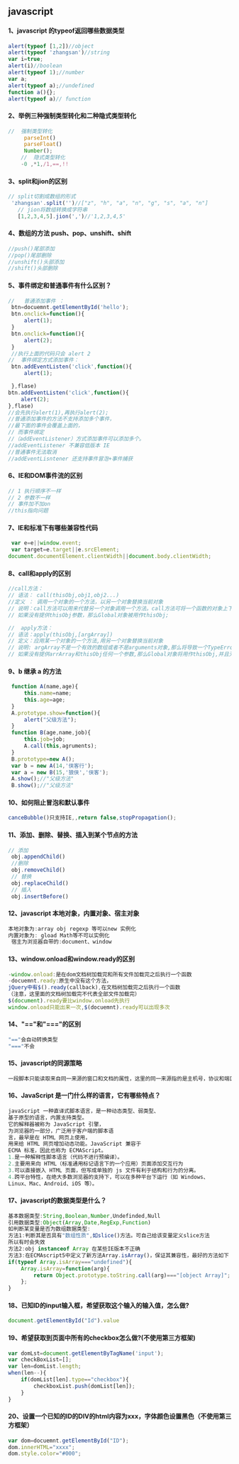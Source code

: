 ## javascript
 #### 1、javascript 的typeof返回哪些数据类型
 ```js
 alert(typeof [1,2])//object
 alert(typeof 'zhangsan')//string
 var i=true;
 alert(i)//boolean
 alert(typeof 1);//number
 var a;
 alert(typeof a);//undefined
 function a(){};
 alert(typeof a)// function
 ```
#### 2、举例三种强制类型转化和二种隐式类型转化
```js
//  强制类型转化
     parseInt()
     parseFloat()
     Number();
    //  隐式类型转化
    -0 ,*1,/1,==,!!
```
#### 3、split和jion的区别
```js
// split切割成数组的形式
 'zhangsan'.split('')//["z", "h", "a", "n", "g", "s", "a", "n"]
   // jion将数组转换成字符串
   [1,2,3,4,5].jion(',')//'1,2,3,4,5'

```
#### 4、数组的方法 push、pop、unshift、shift
```js
//push()尾部添加 
//pop()尾部删除
//unshift()头部添加 
//shift()头部删除
```
#### 5、事件绑定和普通事件有什么区别？
```js
//   普通添加事件 ：
 btn=docuemnt.getElementById('hello');
 btn.onclick=function(){
     alert(1);
 }
 btn.onclick=function(){
     alert(2);
 }
 //执行上面的代码只会 alert 2
//  事件绑定方式添加事件：
 btn.addEventListen('click',function(){
     alert(1);

 },flase)
btn.addEventListen('click',function(){
    alert(2);
},flase)
//会先执行alert(1),再执行alert(2);
//普通添加事件的方法不支持添加多个事件，
//最下面的事件会覆盖上面的，
// 而事件绑定
//（addEventListener）方式添加事件可以添加多个。
//addEventListener 不兼容低版本 IE
//普通事件无法取消
//addEventLisntener 还支持事件冒泡+事件捕获
```
#### 6、IE和DOM事件流的区别
```js
// 1 执行顺序不一样
// 2 参数不一样
// 事件加不加on
//this指向问题
```
#### 7、IE和标准下有哪些兼容性代码
```js
 var e=e||window.event;
 var target=e.target||e.srcElement;
document.documentElement.clientWidth||document.body.clientWidth;
``` 
#### 8、call和apply的区别
```js
//call方法：
// 语法： call(thisObj,obj1,obj2...)
//定义 ： 调用一个对象的一个方法，以另一个对象替换当前对象
// 说明：call方法可以用来代替另一个对象调用一个方法。call方法可将一个函数的对象上下文从初始的上下文改变为由thisObj指定的新对象。
// 如果没有提供thisObj参数，那么Global对象被用作thisObj;

//  apply方法：
// 语法：apply(thisObj,[argArray])
// 定义：应用某一个对象的一个方法,用另一个对象替换当前对象
// 说明: argArray不是一个有效的数组或者不是arguments对象,那么将导致一个TypeError.
// 如果没有提供arrArray和thisObj任何一个参数,那么Global对象将用作thisObj,并且无法被传递任何参数.
```
#### 9、b 继承 a 的方法
```js
 function A(name,age){
     this.name=name;
     this.age=age;
 }
 A.prototype.show=function(){
     alert("父级方法");
 }
 function B(age,name,job){
     this.job=job;
     A.call(this,agruments);
 }
 B.prototype=new A();
 var b = new A(14,'侠客行');
 var a = new B(15,'狼侠','侠客');
 A.show();//"父级方法"
 B.show();//"父级方法"

```
#### 10、如何阻止冒泡和默认事件
```js
canceBubble()只支持IE,,return false,stopPropagation();
```
#### 11、添加、删除、替换、插入到某个节点的方法
```js
// 添加
 obj.appendChild()
 //删除
 obj.removeChild()
 // 替换
 obj.replaceChild()
 // 插入
 obj.insertBefore()
```
#### 12、javascript 本地对象，内置对象、宿主对象
```js
本地对象为:array obj regexp 等可以new 实例化
内置对象为: gload Math等不可以实例化
 宿主为浏览器自带的:document、window
```
#### 13、window.onload和window.ready的区别
```js
-window.onload:是在dom文档树加载完和所有文件加载完之后执行一个函数
-docuemnt.ready:原生中没有这个方法，
jQuery中有$().ready(callback),在文档树加载完之后执行一个函数
（注意，这里面的文档树加载完不代表全部文件加载完）
$(document).ready要比window.onload先执行
window.onload只能出来一次,$(docuemnt).ready可以出现多次
```
#### 14、"=="和"==="的区别
```js
"=="会自动转换类型
"==="不会
```
#### 15、javascript的同源策略
```js
一段脚本只能读取来自同一来源的窗口和文档的属性，这里的同一来源指的是主机号，协议和端口号的组合为一样
```
#### 16、JavaScript 是一门什么样的语言，它有哪些特点？
```js
javaScript 一种直译式脚本语言，是一种动态类型、弱类型、
基于原型的语言，内置支持类型。
它的解释器被称为 JavaScript 引擎，
为浏览器的一部分，广泛用于客户端的脚本语
言，最早是在 HTML 网页上使用，
用来给 HTML 网页增加动态功能。JavaScript 兼容于
ECMA 标准，因此也称为 ECMAScript。
1.是一种解释性脚本语言（代码不进行预编译）。
2.主要用来向 HTML（标准通用标记语言下的一个应用）页面添加交互行为
3.可以直接嵌入 HTML 页面，但写成单独的 js 文件有利于结构和行为的分离。
4.跨平台特性，在绝大多数浏览器的支持下，可以在多种平台下运行（如 Windows、
Linux、Mac、Android、iOS 等）。
```
#### 17、javascript的数据类型是什么？
```js
基本数据类型:String,Boolean,Number,Undefinded,Null
引用数据类型:Object(Array,Date,RegExp,Function)
如判断某变量是否为数组数据类型:
方法1:判断其是否具有"数组性质",如slice()方法。可自己给该变量定义slice方法
所以有时会失效
方法2:obj instanceof Array 在某些IE版本不正确
方法3:在ECMAscript5中定义了新方法Array.isArray()，保证其兼容性，最好的方法如下
if(typeof Array.isArray==="undefined"){
    Array.isArray=function(arg){
        return Object.prototype.toString.call(arg)==="[object Array]";
    };
}
```
#### 18、已知ID的input输入框，希望获取这个输入的输入值，怎么做?
```js
document.getElementById("Id").value

```
#### 19、希望获取到页面中所有的checkbox怎么做?(不使用第三方框架)
```js
var domLst=document.getElementByTagName('input');
var checkBoxList=[];
var len=domList.length;
when(len--){
    if(domList[len].type=="checkbox"){
        checkboxList.push(domList[len]);
    }
}
```
#### 20、设置一个已知的ID的DIV的html内容为xxx，字体颜色设置黑色（不使用第三方框架）
```js
var dom=docuemnt.getElementById("ID");
dom.innerHTML="xxxx";
dom.style.color="#000";
```















